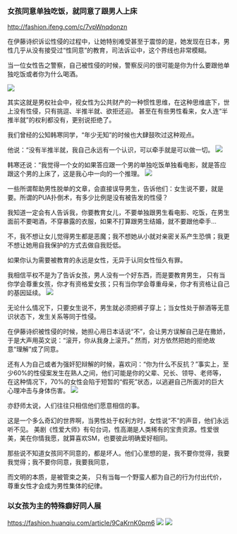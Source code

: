### 女孩同意单独吃饭，就同意了跟男人上床
http://fashion.ifeng.com/c/7vpWnqdonzn

在伊藤诗织诉讼性侵的过程中，让她特别难受甚至于震惊的是，她发现在日本，男性几乎从没有接受过“性同意”的教育，司法诉讼中，这个界线也非常模糊。

当一位女性告之警察，自己被性侵的时候，警察反问的很可能是你为什么要跟他单独吃饭或者你为什么喝酒。

![](https://x0.ifengimg.com/res/2020/CE2B3DE8255B21EF5CD04D0336910DB9356617B5_size180_w640_h420.png)

其实这就是男权社会中，视女性为公共财产的一种惯性思维，在这种思维底下，世上没有性侵，只有挑逗、半推半就、欲拒还迎。
甚至在有些男性看来，女人连“半推半就”的权利都没有，更别说拒绝了。

我们曾经的公知韩寒同学，“年少无知”的时候也大肆鼓吹过这种观点。

他说：“没有半推半就，我自己永远有一个认识，可以牵手就是可以做一切。
![](https://x0.ifengimg.com/res/2020/9555F401DE44B1D4F286FBF02F7FB02A1A1CB18A_size41_w640_h544.jpeg)

韩寒还说：“我觉得一个女的如果答应跟一个男的单独吃饭单独看电影，就是答应跟这个男的上床了，这是我心中一向的一个推理。
![](https://x0.ifengimg.com/res/2020/E0F81A438C292ED76E04E061DEC9CD43185997D4_size47_w640_h595.jpeg)

一些所谓帮助男性脱单的文章，会直接误导男生，告诉他们：女生说不要，就是要。所谓的PUA扑倒术，有多少比例是没有被告发的性侵？

我知道一定会有人告诉我，你要教育女儿，不要单独跟男生看电影、吃饭，在男生面前不要喝酒，不穿暴露的衣服，如果不打算跟男生结婚，就不要跟他牵手…

不，我不想让女儿觉得男生都是恶魔；我不想她从小就对亲密关系产生恐惧；我更不想让她用自我保护的方式去做自我贬低。

如果你认为需要被教育的永远是女性，无异于认同女性恒久有罪。

我相信平权不是为了告诉女孩，男人没有一个好东西，而是要教育男生， 只有当你学会尊重女孩，你才有资格爱女孩；只有当你学会尊重母亲，你才有资格让自己的基因延续。
![](https://x0.ifengimg.com/res/2020/49109C9ECD8D56920BD893F855D5504073CAB9D3_size76_w640_h766.jpeg)

无论什么情况下，只要女生说不，男生就必须把裤子穿上；当女性处于醉酒等无意识状态下，发生关系等同于性侵。

在伊藤诗织被性侵的时候，她担心用日本话说“不”，会让男方误解自己是在撒娇，于是大声用英文说：“滚开，你从我身上滚开。”
然而，对方依然把她的拒绝故意“理解”成了同意。

还有人为自己或者为强奸犯辩解的时候，喜欢问：“你为什么不反抗？”事实上，至少60%的性侵案发生在熟人之间，他们可能是你的父辈、兄长、领导、老师等，在这种情况下，70%的女性会陷于短暂的“假死”状态，以逃避自己所面对的巨大心理冲击与身体伤害。
![](https://x0.ifengimg.com/res/2020/DA5BECBC3CC5ED91D31A2F480FA73911CCCD3151_size64_w640_h310.png)

亦舒师太说，人们往往只相信他们愿意相信的事。

这是一个多么奇幻的世界啊，当男性处于权利方时，女性说“不”的声音，他们永远听不见。
美剧《性爱大师》有句台词，性高潮是人类稀有的宝贵资源。性爱很美，美在你情我愿，就算喜欢SM，也要彼此明确爱好相同。

那些说不知道女孩同不同意的，都是坏人。他们心里想的是，我不要你觉得，我要我觉得；我不要你同意，我要我同意，

而文明的本质，是被管束之美， 只有当每一个野蛮人都为自己的行为付出代价，尊重女性才会成为男性集体的纪律。

### 以女孩为主的特殊癖好同人展
https://fashion.huanqiu.com/article/9CaKrnK0pm6
![](https://himg2.huanqiucdn.cn/attachment2010/2017/0210/20170210095543508.jpg)
![](https://himg2.huanqiucdn.cn/attachment2010/2017/0210/20170210095543555.jpg)
